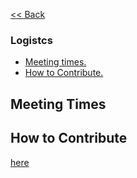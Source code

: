 [<< Back](../)

### Logistcs
* [Meeting times.](meeting_times)
* [How to Contribute.](#how_to_contribute)

<a name="meeeting_times"></a>
## Meeting Times

<a name="how_to_contribute"></a>
## How to Contribute

[here](artifacts/CNTT_Artifact.pptx)

